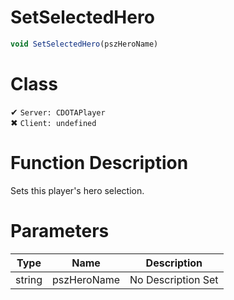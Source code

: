 # SetSelectedHero
```js
void SetSelectedHero(pszHeroName)
```
# Class
✔ `Server: CDOTAPlayer`  
✖ `Client: undefined`  

# Function Description
Sets this player's hero selection.
# Parameters
Type|Name|Description
--|--|--
string|pszHeroName|No Description Set
